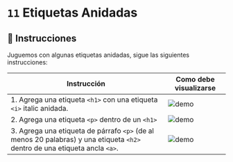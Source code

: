 # `11` Etiquetas Anidadas

## 📝 Instrucciones

Juguemos con algunas etiquetas anidadas, sigue las siguientes instrucciones:

| Instrucción | Como debe visualizarse  | 
| ----------  | ----------------------  |
| 1. Agrega una etiqueta `<h1>` con una etiqueta `<i>` italic anidada. | ![demo](https://github.com/4GeeksAcademy/html-tutorial-exercises-course/raw/master/.learn/assets/11-nested-tags-1.png?raw=true) |
| 2. Agrega una etiqueta `<p>` dentro de un `<h1>` | ![demo](https://github.com/4GeeksAcademy/html-tutorial-exercises-course/raw/master/.learn/assets/11-nested-tags-2.png?raw=true) |
| 3. Agrega una etiqueta de párrafo `<p>` (de al menos 20 palabras) y una etiqueta `<h2>` dentro de una etiqueta ancla `<a>`. | ![demo](https://github.com/4GeeksAcademy/html-tutorial-exercises-course/raw/master/.learn/assets/11-nested-tags-3.png?raw=true) |
